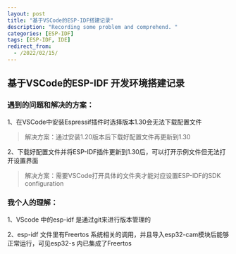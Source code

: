 ```yaml
---
layout: post
title: "基于VSCode的ESP-IDF搭建记录"
description: "Recording some problem and comprehend. "
categories: [ESP-IDF]
tags: [ESP-IDF, IDE]
redirect_from:
  - /2022/02/15/
---
```


## 基于VSCode的ESP-IDF 开发环境搭建记录



### 遇到的问题和解决的方案：

1、在VSCode中安装Espressif插件时选择版本1.30会无法下载配置文件 

> 解决方案：通过安装1.20版本后下载好配置文件再更新到1.30

2、下载好配置文件并将ESP-IDF插件更新到1.30后，可以打开示例文件但无法打开设置界面

> 解决方案：需要VSCode打开具体的文件夹才能对应设置ESP-IDF的SDK configuration



### 我个人的理解：

1、VScode 中的esp-idf 是通过git来进行版本管理的

2、esp-idf 文件里有Freertos 系统相关的调用，并且导入esp32-cam模块后能够正常运行，可见esp32-s 内已集成了Freertos

